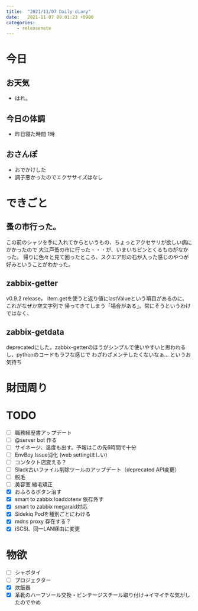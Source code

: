 ```yaml
---
title:  "2021/11/07 Daily diary"
date:   2021-11-07 09:01:23 +0900
categories:
	- releasenote
---
```

# 今日

## お天気

* はれ。

## 今日の体調

* 昨日寝た時間 1時

## おさんぽ

* おでかけした
* 調子悪かったのでエクササイズはなし

# できごと

## 蚤の市行った。

この前のシャツを手に入れてからというもの、ちょっとアクセサリが欲しい病にかかったので
大江戸蚤の市に行った・・・が、いまいちピンとくるものがなかった。
帰りに色々と見て回ったところ、スクエア形の石が入った感じのやつが好みということがわかった。

## zabbix-getter

v0.9.2 release。 item.getを使うと返り値にlastValueという項目があるのに、これがなぜか空文字列で
帰ってきてしまう「場合がある」。常にそうというわけではなく、

## zabbix-getdata

deprecatedにした。zabbix-getterのほうがシンプルで使いやすいと思われるし、pythonのコードもラフな感じで
わざわざメンテしたくないなぁ… というお気持ち

# 財団周り


# TODO 

- [ ] 職務経歴書アップデート
- [ ] @server bot 作る
- [ ] サイネージ、温度も出す。予報はこの先6時間で十分
- [ ] EnvBoy Issue消化 (web settingほしい)
- [ ] コンタクト店変える？
- [ ] Slack古いファイル削除ツールのアップデート（deprecated API変更）
- [ ] 脱毛
- [ ] 美容室 縮毛矯正
- [x] おふろるボタン治す
- [x] smart to zabbix loaddotenv 依存外す
- [x] smart to zabbix megaraid対応
- [x] Sidekiq Podを種別ごとにわける
- [x] mdns proxy 存在する？
- [x] iSCSI、同一LAN経由に変更

# 物欲

- [ ] シャボタイ
- [ ] プロジェクター
- [x] 炊飯器
- [x] 革靴のハーフソール交換・ビンテージスチール取り付け→イマイチな気がしたのでやめ
